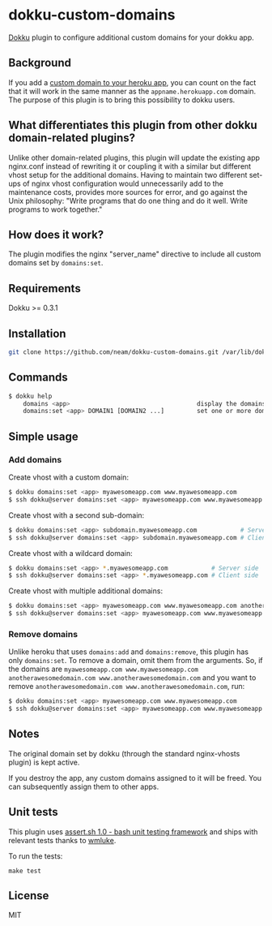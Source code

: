 # dokku-custom-domains

[Dokku](https://github.com/progrium/dokku) plugin to configure additional custom domains for your dokku app.

## Background

If you add a [custom domain to your heroku app](https://devcenter.heroku.com/articles/custom-domains), you can count on the fact that it will work in the same manner as the `appname.herokuapp.com` domain. The purpose of this plugin is to bring this possibility to dokku users.

## What differentiates this plugin from other dokku domain-related plugins?

Unlike other domain-related plugins, this plugin will update the existing app nginx.conf instead of rewriting it or coupling it with a similar but different vhost setup for the additional domains. Having to maintain two different set-ups of nginx vhost configuration would unnecessarily add to the maintenance costs, provides more sources for error, and go against the Unix philosophy: "Write programs that do one thing and do it well. Write programs to work together."

## How does it work?

The plugin modifies the nginx "server_name" directive to include all custom domains set by `domains:set`.

## Requirements

Dokku >= 0.3.1

## Installation

```bash
git clone https://github.com/neam/dokku-custom-domains.git /var/lib/dokku/plugins/custom-domains
```

## Commands

```bash
$ dokku help
    domains <app>                                   display the domains for an app
    domains:set <app> DOMAIN1 [DOMAIN2 ...]         set one or more domains
```

## Simple usage

### Add domains

Create vhost with a custom domain:

```bash
$ dokku domains:set <app> myawesomeapp.com www.myawesomeapp.com            # Server side
$ ssh dokku@server domains:set <app> myawesomeapp.com www.myawesomeapp.com # Client side
```

Create vhost with a second sub-domain:

```bash
$ dokku domains:set <app> subdomain.myawesomeapp.com            # Server side
$ ssh dokku@server domains:set <app> subdomain.myawesomeapp.com # Client side
```

Create vhost with a wildcard domain:

```bash
$ dokku domains:set <app> *.myawesomeapp.com            # Server side
$ ssh dokku@server domains:set <app> *.myawesomeapp.com # Client side
```

Create vhost with multiple additional domains:

```bash
$ dokku domains:set <app> myawesomeapp.com www.myawesomeapp.com anotherawesomedomain.com www.anotherawesomedomain.com            # Server side
$ ssh dokku@server domains:set <app> myawesomeapp.com www.myawesomeapp.com anotherawesomedomain.com www.anotherawesomedomain.com # Client side
```

### Remove domains

Unlike heroku that uses `domains:add` and `domains:remove`, this plugin has only `domains:set`. To remove a domain, omit them from the arguments. So, if the domains are `myawesomeapp.com www.myawesomeapp.com anotherawesomedomain.com www.anotherawesomedomain.com` and you want to remove `anotherawesomedomain.com www.anotherawesomedomain.com`, run:

```bash
$ dokku domains:set <app> myawesomeapp.com www.myawesomeapp.com            # Server side
$ ssh dokku@server domains:set <app> myawesomeapp.com www.myawesomeapp.com # Client side
```

## Notes

The original domain set by dokku (through the standard nginx-vhosts plugin) is kept active.

If you destroy the app, any custom domains assigned to it will be freed. You can subsequently assign them to other apps.

## Unit tests

This plugin uses [assert.sh 1.0 - bash unit testing framework](http://github.com/lehmannro/assert.sh) and ships with relevant tests thanks to [wmluke](https://github.com/wmluke).

To run the tests:

    make test

## License
MIT
